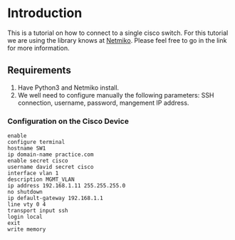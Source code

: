 # Introduction 
This is a tutorial on how to connect to a single cisco switch. For this tutorial we are using the library knows at [Netmiko](https://github.com/ktbyers/netmiko). Please feel free to go in the link for more information. 

## Requirements

1. Have Python3 and Netmiko install. 
2. We well need to configure manually the following parameters: SSH connection, username, password, mangement IP address. 

### Configuration on the Cisco Device

```
enable
configure terminal
hostname SW1
ip domain-name practice.com
enable secret cisco
username david secret cisco
interface vlan 1
description MGMT_VLAN
ip address 192.168.1.11 255.255.255.0
no shutdown
ip default-gateway 192.168.1.1
line vty 0 4
transport input ssh
login local
exit
write memory
```




